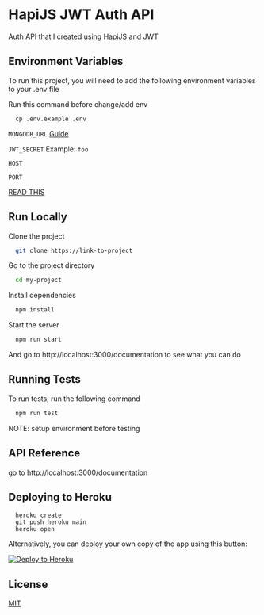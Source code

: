 # HapiJS JWT Auth API

Auth API that I created using HapiJS and JWT

## Environment Variables

To run this project, you will need to add the following environment variables to your .env file

Run this command before change/add env

```
  cp .env.example .env
```

`MONGODB_URL` [Guide](https://www.mongodb.com/docs/manual/reference/connection-string/)

`JWT_SECRET` Example: `foo`

`HOST`

`PORT`

[READ THIS](https://github.com/bkeepers/dotenv/blob/master/README.md#what-other-env-files-can-i-use)

## Run Locally

Clone the project

```bash
  git clone https://link-to-project
```

Go to the project directory

```bash
  cd my-project
```

Install dependencies

```bash
  npm install
```

Start the server

```bash
  npm run start
```

And go to http://localhost:3000/documentation to see what you can do

## Running Tests

To run tests, run the following command

```bash
  npm run test
```

NOTE: setup environment before testing

## API Reference

go to http://localhost:3000/documentation

## Deploying to Heroku

```
  heroku create
  git push heroku main
  heroku open
```

Alternatively, you can deploy your own copy of the app using this button:

[![Deploy to Heroku](https://www.herokucdn.com/deploy/button.png)](https://heroku.com/deploy)

## License

[MIT](https://choosealicense.com/licenses/mit/)
